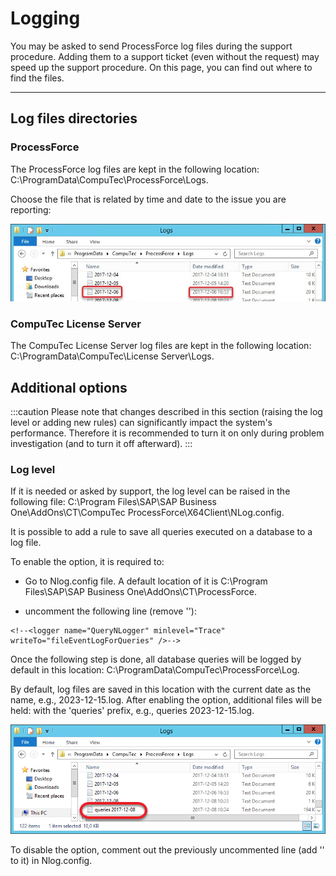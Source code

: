 # Logging

You may be asked to send ProcessForce log files during the support procedure. Adding them to a support ticket (even without the request) may speed up the support procedure. On this page, you can find out where to find the files.

---

## Log files directories

### ProcessForce

The ProcessForce log files are kept in the following location: C:\ProgramData\CompuTec\ProcessForce\Logs.

Choose the file that is related by time and date to the issue you are reporting:

![Time Date](./media/time-date.jpg)

### CompuTec License Server

The CompuTec License Server log files are kept in the following location: C:\ProgramData\CompuTec\License Server\Logs.

## Additional options

:::caution
Please note that changes described in this section (raising the log level or adding new rules) can significantly impact the system's performance. Therefore it is recommended to turn it on only during problem investigation (and to turn it off afterward).
:::

### Log level

If it is needed or asked by support, the log level can be raised in the following file: C:\Program Files\SAP\SAP Business One\AddOns\CT\CompuTec ProcessForce\X64Client\NLog.config.

It is possible to add a rule to save all queries executed on a database to a log file.

To enable the option, it is required to:

- Go to Nlog.config file. A default location of it is C:\Program Files\SAP\SAP Business One\AddOns\CT\ProcessForce.

- uncomment the following line (remove '<!--' and '-->'):

```
<!--<logger name="QueryNLogger" minlevel="Trace" writeTo="fileEventLogForQueries" />-->
```

Once the following step is done, all database queries will be logged by default in this location: C:\ProgramData\CompuTec\ProcessForce\Log.

By default, log files are saved in this location with the current date as the name, e.g., 2023-12-15.log. After enabling the option, additional files will be held: with the 'queries' prefix, e.g., queries 2023-12-15.log.

![Log Files](./media/log-files.png)

To disable the option, comment out the previously uncommented line (add '<!--' and '-->' to it) in Nlog.config.